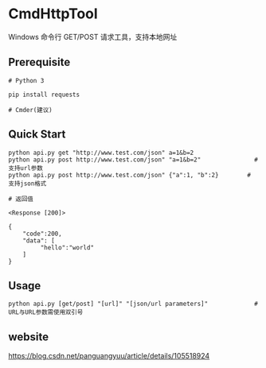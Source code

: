 # CmdHttpTool
Windows 命令行 GET/POST 请求工具，支持本地网址

## Prerequisite
```
# Python 3

pip install requests

# Cmder(建议)
```

## Quick Start
```
python api.py get "http://www.test.com/json" a=1&b=2
python api.py post http://www.test.com/json" "a=1&b=2"               # 支持url参数
python api.py post http://www.test.com/json" {"a":1, "b":2}        # 支持json格式

# 返回值

<Response [200]>

{
    "code":200,
    "data": [
         "hello":"world"
    ]
}
```

## Usage
```
python api.py [get/post] "[url]" "[json/url parameters]"             # URL与URL参数需使用双引号
```

## website
https://blog.csdn.net/panguangyuu/article/details/105518924
